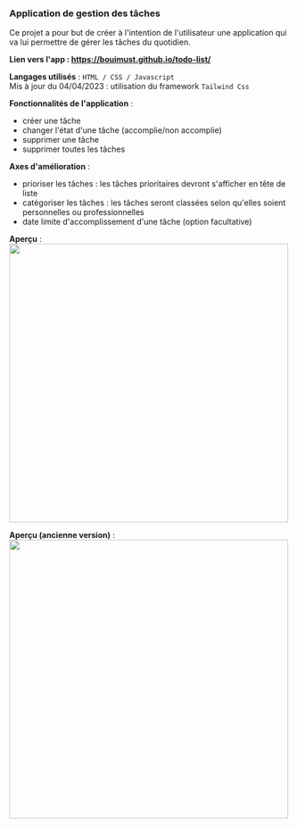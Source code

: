 ### Application de gestion des tâches

Ce projet a pour but de créer à l'intention de l'utilisateur une application qui va lui permettre de gérer les tâches du quotidien.  
  
**Lien vers l'app : https://bouimust.github.io/todo-list/**

**Langages utilisés** :
``HTML / CSS / Javascript``  
Mis à jour du 04/04/2023 : utilisation du framework ``Tailwind Css`` 

**Fonctionnalités de l'application** :  
- créer une tâche
- changer l'état d'une tâche (accomplie/non accomplie)
- supprimer une tâche
- supprimer toutes les tâches

**Axes d'amélioration** :  
- prioriser les tâches : les tâches prioritaires devront s'afficher en tête de liste
- catégoriser les tâches : les tâches seront classées selon qu'elles soient personnelles ou professionnelles
- date limite d'accomplissement d'une tâche (option facultative)

**Aperçu** :  
<img src="https://i.ibb.co/f8hvGkv/todo-list.jpg" width="500px">

**Aperçu (ancienne version)** :  
<img src="https://i.ibb.co/SNqYQbN/todolist.png" width="500px">